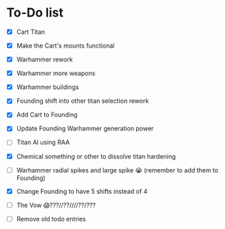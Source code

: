 # To-Do list

- [x] Cart Titan

- [x] Make the Cart's mounts functional

- [x] Warhammer rework

- [x] Warhammer more weapons

- [x] Warhammer buildings

- [x] Founding shift into other titan selection rework

- [x] Add Cart to Founding

- [x] Update Founding Warhammer generation power

- [ ] Titan AI using RAA

- [x] Chemical something or other to dissolve titan hardening

- [ ] Warhammer radial spikes and large spike :sob: (remember to add them to Founding)

- [x] Change Founding to have 5 shifts instead of 4

- [ ] The Vow :scream:???//??////??/???

- [ ] Remove old todo entries

